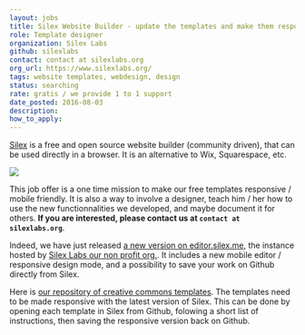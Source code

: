 ```yaml
---
layout: jobs
title: Silex Website Builder - update the templates and make them responsive
role: Template designer
organization: Silex Labs
github: silexlabs
contact: contact at silexlabs.org
org_url: https://www.silexlabs.org/
tags: website templates, webdesign, design
status: searching
rate: gratis / we provide 1 to 1 support
date_posted: 2016-08-03
description:
how_to_apply:
---
```

[Silex](http://www.silex.me/) is a free and open source website builder (community driven), that can be used directly in a browser. It is an alternative to Wix, Squarespace, etc.

![](https://www.silex.me/assets/silex-screenshot.png)

This job offer is a one time mission to make our free templates responsive / mobile friendly. It is also a way to involve a designer, teach him / her how to use the new functionnalities we developed, and maybe document it for others. **If you are interested, please contact us at `contact at silexlabs.org`**.

Indeed, we have just released [a new version on editor.silex.me](http://editor.silex.me), the instance hosted by [Silex Labs our non profit org.](https://www.silexlabs.org/). It includes a new mobile editor / responsive design mode, and a possibility to save your work on Github directly from Silex.

Here is [our repository of creative commons templates](http://templates.silex.me/). The templates need to be made responsive with the latest version of Silex. This can be done by opening each template in Silex from Github, folowing a short list of instructions, then saving the responsive version back on Github.
